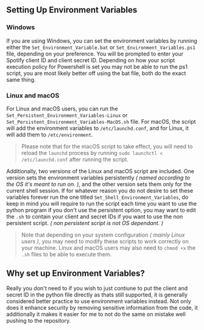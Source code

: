 ## Setting Up Environment Variables

### Windows

If you are using Windows, you can set the environment variables by running either the `Set_Environment_Variable.bat` or `Set_Environment_Variables.ps1` file, depending on your preference. You will be prompted to enter your Spotify client ID and client secret ID. Depending on how your script execution policy for Powershell is set you may not be able to run the ps1 script, you are most likely better off using the bat file, both do the exact same thing.

### Linux and macOS

For Linux and macOS users, you can run the `Set_Persistent_Environment_Variables-Linux` or `Set_Persistent_Environment_Variables-MacOS.sh` file. For macOS, the script will add the environment variables to `/etc/launchd.conf`, and for Linux, it will add them to `/etc/environment`.

> Please note that for the macOS script to take effect, you will need to reload the `launchd` process by running `sudo launchctl < /etc/launchd.conf` after running the script.

Additionally, two versions of the Linux and macOS script are included. One version sets the environment variables persistently _( named according to the OS it's meant to run on. )_, and the other version sets them only for the current shell session. If for whatever reason you do not desire to set these variables forever run the one titled `Set_Shell_Environment_Variables`, do keep in mind you will require to run the script each time you want to use the python program if you don't use the persistent option, you may want to edit the `.sh` to contain your client and secret IDs if you want to use the non persistent script. _( non persistent script is not OS dependant. )_

>Note that depending on your system configuration _( mainly Linux users )_, you may need to modify these scripts to work correctly on your machine. Linux and macOS users may also need to `chmod +x` the `.sh` files to be able to execute them.

## Why set up Environment Variables?
Really you don't need to if you wish to just contiune to put the client and secret ID in the python file directly as thats still supported, it is generally considered better practice to use environment variables instead. Not only does it enhance security by removing sensitive information from the code, it additionally it makes it easier for me to not do the same on mistake well pushing to the repository.